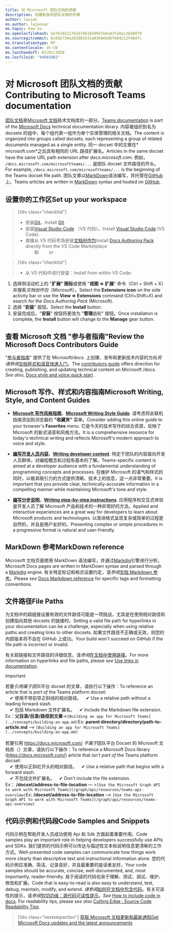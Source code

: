 ```yaml
---
title: 对 Microsoft 团队文档的贡献
description: 创建和发布团队文档的步骤
author: laujan
ms.author: lajanuar
ms.topic: how to
ms.openlocfilehash: 5e76c6521792d7db1b589d7e6ad3fe0ac2bd8479
ms.sourcegitcommit: 6c692734a382865531a83b9ebd6f604212f484fc
ms.translationtype: MT
ms.contentlocale: zh-CN
ms.lasthandoff: 03/02/2020
ms.locfileid: "44801002"
---
```

# <a name="contributing-to-microsoft-teams-documentation"></a><span data-ttu-id="e996c-103">对 Microsoft 团队文档的贡献</span><span class="sxs-lookup"><span data-stu-id="e996c-103">Contributing to Microsoft Teams documentation</span></span>

<span data-ttu-id="e996c-104">[团队文档](/microsoftteams/platform/overview)是[Microsoft 文档](https://docs.microsoft.com/)技术文档库的一部分。</span><span class="sxs-lookup"><span data-stu-id="e996c-104">[Teams documentation](/microsoftteams/platform/overview) is part of the [Microsoft Docs](https://docs.microsoft.com/) technical documentation library.</span></span> <span data-ttu-id="e996c-105">内容被组织到名为 docsets 的组中，每个组代表一组作为单个实体管理的相关文档。</span><span class="sxs-lookup"><span data-stu-id="e996c-105">The content is organized into groups called docsets, each representing a group of related documents managed as a single entity.</span></span> <span data-ttu-id="e996c-106">同一 docset 中的文章在\* <span></span> microsoft.com\*之后具有相同的 URL 路径扩展名。</span><span class="sxs-lookup"><span data-stu-id="e996c-106">Articles in the same docset have the same URL path extension after *docs<span></span>.microsoft.com*.</span></span>  <span data-ttu-id="e996c-107">例如， `/docs.microsoft.com/microsoftteams/...` 是团队 docset 文件路径的开头。</span><span class="sxs-lookup"><span data-stu-id="e996c-107">For example,  `/docs.microsoft.com/microsoftteams/...`   is the beginning of the Teams docset file path.</span></span> <span data-ttu-id="e996c-108">团队文章以[MarkDown](#markdown-reference)语法编写，并托管在[GitHub](https://github.com/MicrosoftDocs/msteams-docs/tree/master/msteams-platform)上。</span><span class="sxs-lookup"><span data-stu-id="e996c-108">Teams articles are written in  [MarkDown](#markdown-reference) syntax and hosted on [GitHub](https://github.com/MicrosoftDocs/msteams-docs/tree/master/msteams-platform).</span></span>

## <a name="set-up-your-workspace"></a><span data-ttu-id="e996c-109">设置你的工作区</span><span class="sxs-lookup"><span data-stu-id="e996c-109">Set up your workspace</span></span>

> [!div class="checklist"]
>
> * <span data-ttu-id="e996c-110">安装[Git](https://git-scm.com/book/en/v2/Getting-Started-Installing-Git)。</span><span class="sxs-lookup"><span data-stu-id="e996c-110">Install [Git](https://git-scm.com/book/en/v2/Getting-Started-Installing-Git).</span></span>
> * <span data-ttu-id="e996c-111">安装[Visual Studio Code](https://code.visualstudio.com/) （VS 代码）。</span><span class="sxs-lookup"><span data-stu-id="e996c-111">Install [Visual Studio Code](https://code.visualstudio.com/) (VS Code).</span></span>
> * <span data-ttu-id="e996c-112">直接从 VS 代码市场安装[文档创作包](https://marketplace.visualstudio.com/items?itemName=docsmsft.docs-authoring-pack)</span><span class="sxs-lookup"><span data-stu-id="e996c-112">Install [Docs Authoring Pack](https://marketplace.visualstudio.com/items?itemName=docsmsft.docs-authoring-pack) directly from the VS Code Marketplace</span></span>
<br><span data-ttu-id="e996c-113">&emsp;&emsp;和</span><span class="sxs-lookup"><span data-stu-id="e996c-113">&emsp;&emsp; or</span></span>

> [!div class="checklist"]
>
> * <span data-ttu-id="e996c-114">从 VS 代码中进行安装：</span><span class="sxs-lookup"><span data-stu-id="e996c-114">Install from within VS Code:</span></span>

   1. <span data-ttu-id="e996c-115">选择侧活动栏上的 "**扩展" 图标**或使用 "**视图 => 扩展**" 命令（Ctrl + Shift + X）并搜索*文档创作包*（Microsoft）。</span><span class="sxs-lookup"><span data-stu-id="e996c-115">Select the **Extensions icon** on the side activity bar or use the **View => Extensions** command (Ctrl+Shift+X) and search for the *Docs Authoring Pack* (Microsoft).</span></span>
   1. <span data-ttu-id="e996c-116">选择 "**安装**" 按钮。</span><span class="sxs-lookup"><span data-stu-id="e996c-116">Select the **Install** button.</span></span>
   1. <span data-ttu-id="e996c-117">安装完成后，"**安装**" 按钮将更改为 "**管理**齿轮" 按钮。</span><span class="sxs-lookup"><span data-stu-id="e996c-117">Once installation is complete, the **Install** button will change to the **Manage** gear button.</span></span>

## <a name="review-the-microsoft-docs-contributors-guide"></a><span data-ttu-id="e996c-118">查看 Microsoft 文档 "参与者指南"</span><span class="sxs-lookup"><span data-stu-id="e996c-118">Review the Microsoft Docs Contributors Guide</span></span>

<span data-ttu-id="e996c-119">"[参与者指南](/contribute)" 提供了在 Microsoft/docs. 上创建、发布和更新技术内容的方向*另请参阅*[文档样式和语音快速入门](/contribute/style-quick-start)。</span><span class="sxs-lookup"><span data-stu-id="e996c-119">The [contributors guide](/contribute) offers direction for creating, publishing, and updating technical content on Microsoft /docs. *See also*, [Docs style and voice quick start](/contribute/style-quick-start) .</span></span>

## <a name="microsoft-writing-style-and-content-guides"></a><span data-ttu-id="e996c-120">Microsoft 写作、样式和内容指南</span><span class="sxs-lookup"><span data-stu-id="e996c-120">Microsoft Writing, Style, and Content Guides</span></span>

* <span data-ttu-id="e996c-121">**[Microsoft 写作风格指南](/style-guide/welcome)**。</span><span class="sxs-lookup"><span data-stu-id="e996c-121">**[Microsoft Writing Style Guide](/style-guide/welcome)**.</span></span> <span data-ttu-id="e996c-122">请考虑将此联机指南添加到浏览器的 **"收藏夹"** 菜单。</span><span class="sxs-lookup"><span data-stu-id="e996c-122">Consider adding this online guide  to your browser's **Favorites** menu.</span></span> <span data-ttu-id="e996c-123">它是今天的技术写作的综合资源，反映了 Microsoft 的新式语音和风格方法。</span><span class="sxs-lookup"><span data-stu-id="e996c-123">It is a comprehensive resource for today's technical writing and reflects Microsoft's modern approach to voice and style.</span></span>

* <span data-ttu-id="e996c-124">**[编写开发人员内容](/style-guide/developer-content/)**。</span><span class="sxs-lookup"><span data-stu-id="e996c-124">**[Writing developer content](/style-guide/developer-content/)**.</span></span> <span data-ttu-id="e996c-125">特定于团队的内容面向开发人员群体，对编程概念和过程有基本的了解。</span><span class="sxs-lookup"><span data-stu-id="e996c-125">Teams-specific content is aimed at a developer audience with a fundamental understanding of programming concepts and processes.</span></span> <span data-ttu-id="e996c-126">在维护 Microsoft 的语气和样式的同时，以极具吸引力的方式提供清晰、技术上的信息，这一点非常重要。</span><span class="sxs-lookup"><span data-stu-id="e996c-126">It is important that you provide clear, technically-accurate information in a compelling manner while maintaining Microsoft's tone and style.</span></span>

* <span data-ttu-id="e996c-127">**[编写分步说明](/style-guide/procedures-instructions/writing-step-by-step-instructions)**。</span><span class="sxs-lookup"><span data-stu-id="e996c-127">**[Writing step-by-step instructions](/style-guide/procedures-instructions/writing-step-by-step-instructions)**.</span></span> <span data-ttu-id="e996c-128">应用程序和交互式体验是开发人员了解 Microsoft 产品和技术的一种非常好的方法。</span><span class="sxs-lookup"><span data-stu-id="e996c-128">Applied and interactive experiences are a great way for developers to learn about Microsoft products and technologies.</span></span> <span data-ttu-id="e996c-129">以渐进格式呈现复杂或简单的过程是自然的，并且是用户友好的。</span><span class="sxs-lookup"><span data-stu-id="e996c-129">Presenting complex or simple procedures in a progressive format is natural and user-friendly.</span></span>

## <a name="markdown-reference"></a><span data-ttu-id="e996c-130">MarkDown 参考</span><span class="sxs-lookup"><span data-stu-id="e996c-130">MarkDown reference</span></span>

 <span data-ttu-id="e996c-131">Microsoft 文档页面使用 MarkDown 语法编写，并通过[Markdig](https://github.com/lunet-io/markdig)引擎进行分析。</span><span class="sxs-lookup"><span data-stu-id="e996c-131">Microsoft Docs pages are written in MarkDown syntax and parsed through a [Markdig](https://github.com/lunet-io/markdig) engine.</span></span> <span data-ttu-id="e996c-132">有关特定标记和格式设置约定，请*参阅*[文档 Markdown 参考](/contribute/markdown-reference)。</span><span class="sxs-lookup"><span data-stu-id="e996c-132">Please *see* [Docs Markdown reference](/contribute/markdown-reference) for specific tags and formatting conventions.</span></span>

## <a name="file-paths"></a><span data-ttu-id="e996c-133">文件路径</span><span class="sxs-lookup"><span data-stu-id="e996c-133">File Paths</span></span>

<span data-ttu-id="e996c-134">为文档中的超链接设置有效的文件路径可能是一项挑战，尤其是在使用相对路径和创建指向其他 docsets 的链接时。</span><span class="sxs-lookup"><span data-stu-id="e996c-134">Setting a valid file path for hyperlinks in your documentation can be a challenge, especially when using relative paths and creating links to other docsets.</span></span>  <span data-ttu-id="e996c-135">如果文件路径不正确或无效，则您的内部版本将不会在 GitHub 上成功。</span><span class="sxs-lookup"><span data-stu-id="e996c-135">Your build won't succeed on GitHub if the file path is incorrect or invalid.</span></span>

<span data-ttu-id="e996c-136">有关超链接和文件路径的详细信息，请*参阅*[在文档中使用链接](/contribute/how-to-write-links)。</span><span class="sxs-lookup"><span data-stu-id="e996c-136">For more information on  hyperlinks and file paths, please *see* [Use links in documentation](/contribute/how-to-write-links).</span></span>

>[!IMPORTANT]
> <span data-ttu-id="e996c-137">若要*引用属于团队*平台 docset 的文章，请执行以下操作：</span><span class="sxs-lookup"><span data-stu-id="e996c-137">To reference an article that is *part of* the Teams platform docset:</span></span><br>
> <span data-ttu-id="e996c-138">&emsp;&#x2714; 使用不带前导正斜线的相对路径。</span><span class="sxs-lookup"><span data-stu-id="e996c-138">&emsp;&#x2714; Use a relative path without a leading forward slash.</span></span><br>
> <span data-ttu-id="e996c-139">&emsp;&#x2714; 包括 Markdown 文件扩展名。</span><span class="sxs-lookup"><span data-stu-id="e996c-139">&emsp;&#x2714; Include the Markdown file extension.</span></span><br>
><span data-ttu-id="e996c-140">Ex：**父目录/目录/路径到文章**->`[Building an app for Microsoft Teams](../concepts/building-an-app.md)`</span><span class="sxs-lookup"><span data-stu-id="e996c-140">Ex:  **parent directory/directory/path-to-article.md** —> `[Building an app for Microsoft Teams](../concepts/building-an-app.md)`</span></span> <br><br>
> <span data-ttu-id="e996c-141">若要引用 <https://docs.microsoft.com/> *不属于*团队平台 Docset 的 Microsoft 文档库（）文章，请执行以下操作：</span><span class="sxs-lookup"><span data-stu-id="e996c-141">To reference a Microsoft Docs library (<https://docs.microsoft.com/>) article that *isn't part of* the Teams platform docset:</span></span><br>
> <span data-ttu-id="e996c-142">&emsp;&#x2714; 使用以正斜杠开头的相对路径。</span><span class="sxs-lookup"><span data-stu-id="e996c-142">&emsp;&#x2714; Use a relative path that begins with a forward slash.</span></span><br>
> <span data-ttu-id="e996c-143">&emsp;&#x2714; 不包括文件扩展名。</span><span class="sxs-lookup"><span data-stu-id="e996c-143">&emsp;&#x2714; Don't include the file extension.</span></span> <br> <span data-ttu-id="e996c-144">Ex： **/docset/address-to-file-location** — >`[Use the Microsoft Graph API to work with Microsoft Teams](/graph/api/resources/teams-api-overview)`</span><span class="sxs-lookup"><span data-stu-id="e996c-144">Ex:  **/docset/address-to-file-location** —> `[Use the Microsoft Graph API to work with Microsoft Teams](/graph/api/resources/teams-api-overview)`</span></span>
>

## <a name="code-samples-and-snippets"></a><span data-ttu-id="e996c-145">代码示例和代码段</span><span class="sxs-lookup"><span data-stu-id="e996c-145">Code Samples and Snippets</span></span>

<span data-ttu-id="e996c-146">代码示例在帮助开发人员成功使用 Api 和 Sdk 方面起着重要作用。</span><span class="sxs-lookup"><span data-stu-id="e996c-146">Code samples play an important role in helping developers successfully use APIs and SDKs.</span></span> <span data-ttu-id="e996c-147">我们提供的代码示例可以传达与描述性文本和说明信息更清晰的工作方式。</span><span class="sxs-lookup"><span data-stu-id="e996c-147">Well-presented code samples can communicate how things work more clearly than descriptive text and instructional information alone.</span></span> <span data-ttu-id="e996c-148">您的代码示例应准确、简洁、记录良好，并且最重要的是读者友好。</span><span class="sxs-lookup"><span data-stu-id="e996c-148">Your code samples should be accurate, concise, well-documented, and, most importantly, reader-friendly.</span></span> <span data-ttu-id="e996c-149">易于阅读的代码也易于理解、测试、调试、维护、修改和扩展。</span><span class="sxs-lookup"><span data-stu-id="e996c-149">Code that is easy-to-read is also easy to understand, test, debug, maintain, modify, and extend.</span></span> <span data-ttu-id="e996c-150">*请参阅*[如何在文档中包含代码](/contribute/code-in-docs)。有关可读性的提示，请*参阅*[剪切边缘：源代码可读性提示](/archive/msdn-magazine/2014/october/cutting-edge-source-code-readability-tips)。</span><span class="sxs-lookup"><span data-stu-id="e996c-150">*See* [How to include code in docs](/contribute/code-in-docs). For readability tips, please *see also* [Cutting Edge : Source Code Readability Tips](/archive/msdn-magazine/2014/october/cutting-edge-source-code-readability-tips).</span></span>

> [!div class="nextstepaction"]
> [<span data-ttu-id="e996c-151">获取 Microsoft 文档更新和最新通知</span><span class="sxs-lookup"><span data-stu-id="e996c-151">Get Microsoft Docs updates and the latest announcements</span></span>](/teamblog)
